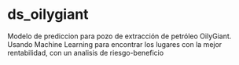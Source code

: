# ds_oilygiant
Modelo de prediccion para pozo de extracción de petróleo OilyGiant. Usando Machine Learning para encontrar los  lugares con la mejor rentabilidad, con un analisis de riesgo-beneficio

